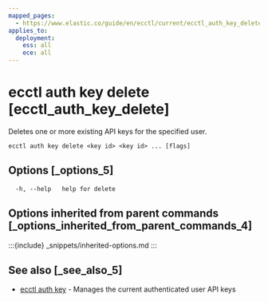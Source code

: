 ```yaml
---
mapped_pages:
  - https://www.elastic.co/guide/en/ecctl/current/ecctl_auth_key_delete.html
applies_to:
  deployment:
    ess: all
    ece: all
---
```


# ecctl auth key delete [ecctl_auth_key_delete]

Deletes one or more existing API keys for the specified user.

```
ecctl auth key delete <key id> <key id> ... [flags]
```


## Options [_options_5]

```
  -h, --help   help for delete
```


## Options inherited from parent commands [_options_inherited_from_parent_commands_4]

:::{include} _snippets/inherited-options.md
:::


## See also [_see_also_5]

* [ecctl auth key](/reference/ecctl_auth_key.md)	 - Manages the current authenticated user API keys

